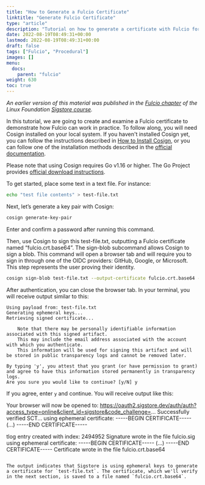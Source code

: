 ```yaml
---
title: "How to Generate a Fulcio Certificate"
linktitle: "Generate Fulcio Certificate"
type: "article"
description: "Tutorial on how to generate a certificate with Fulcio for software security"
date: 2022-08-19T08:49:31+00:00
lastmod: 2022-08-19T08:49:31+00:00
draft: false
tags: ["Fulcio", "Procedural"]
images: []
menu:
  docs:
    parent: "fulcio"
weight: 630
toc: true
---
```


_An earlier version of this material was published in the [Fulcio chapter](https://learning.edx.org/course/course-v1:LinuxFoundationX+LFS182x+2T2022/block-v1:LinuxFoundationX+LFS182x+2T2022+type@sequential+block@2fbe6328019c4b1fbf934bd3bfb7e308/block-v1:LinuxFoundationX+LFS182x+2T2022+type@vertical+block@1f71fcbe8219471fb82e25731b18be11) of the Linux Foundation [Sigstore course](https://learning.edx.org/course/course-v1:LinuxFoundationX+LFS182x+2T2022/home)._

In this tutorial, we are going to create and examine a Fulcio certificate to demonstrate how Fulcio can work in practice. To follow along, you will need Cosign installed on your local system. If you haven't installed Cosign yet, you can follow the instructions described in [How to Install Cosign](/open-source/sigstore/cosign/how-to-install-cosign/), or you can follow one of the installation methods described in the [official documentation](https://docs.sigstore.dev/cosign/system_config/installation/).

Please note that using Cosign requires Go v1.16 or higher. The Go Project provides [official download instructions](https://go.dev/doc/install).

To get started, place some text in a text file. For instance:

```sh
echo "test file contents" > test-file.txt
```

Next, let’s generate a key pair with Cosign:

```sh
cosign generate-key-pair
```

Enter and confirm a password after running this command.

Then, use Cosign to sign this test-file.txt, outputting a Fulcio certificate named “fulcio.crt.base64”. The sign-blob subcommand allows Cosign to sign a blob. This command will open a browser tab and will require you to sign in through one of the OIDC providers: GitHub, Google, or Microsoft. This step represents the user proving their identity.

```sh
cosign sign-blob test-file.txt --output-certificate fulcio.crt.base64 --output-signature fulcio.sig
```

After authentication, you can close the browser tab. In your terminal, you will receive output similar to this:

```
Using payload from: test-file.txt
Generating ephemeral keys...
Retrieving signed certificate...

	Note that there may be personally identifiable information associated with this signed artifact.
	This may include the email address associated with the account with which you authenticate.
	This information will be used for signing this artifact and will be stored in public transparency logs and cannot be removed later.

By typing 'y', you attest that you grant (or have permission to grant) and agree to have this information stored permanently in transparency logs.
Are you sure you would like to continue? [y/N] y
```

If you agree, enter `y` and continue. You will receive output like this:

Your browser will now be opened to:
https://oauth2.sigstore.dev/auth/auth?access_type=online&client_id=sigstore&code_challenge=...
Successfully verified SCT...
using ephemeral certificate:
-----BEGIN CERTIFICATE-----
(...)
-----END CERTIFICATE-----

tlog entry created with index: 2494952
Signature wrote in the file fulcio.sig
using ephemeral certificate:
-----BEGIN CERTIFICATE-----
(...)
-----END CERTIFICATE-----
Certificate wrote in the file fulcio.crt.base64
```

The output indicates that Sigstore is using ephemeral keys to generate a certificate for `test-file.txt`. The certificate, which we'll verify in the next section, is saved to a file named `fulcio.crt.base64`.
